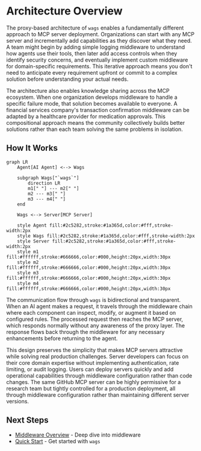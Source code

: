 # Architecture Overview

The proxy-based architecture of `wags` enables a fundamentally different approach to MCP server deployment. Organizations can start with any MCP server and incrementally add capabilities as they discover what they need. A team might begin by adding simple logging middleware to understand how agents use their tools, then later add access controls when they identify security concerns, and eventually implement custom middleware for domain-specific requirements. This iterative approach means you don't need to anticipate every requirement upfront or commit to a complex solution before understanding your actual needs.

The architecture also enables knowledge sharing across the MCP ecosystem. When one organization develops middleware to handle a specific failure mode, that solution becomes available to everyone. A financial services company's transaction confirmation middleware can be adapted by a healthcare provider for medication approvals. This compositional approach means the community collectively builds better solutions rather than each team solving the same problems in isolation.

## How It Works

```mermaid
graph LR
    Agent[AI Agent] <--> Wags
    
    subgraph Wags["`wags`"]
        direction LR
        m1[" "] --- m2[" "]
        m2 --- m3[" "]
        m3 --- m4[" "]
    end
    
    Wags <--> Server[MCP Server]

    style Agent fill:#2c5282,stroke:#1a365d,color:#fff,stroke-width:2px
    style Wags fill:#2c5282,stroke:#1a365d,color:#fff,stroke-width:2px
    style Server fill:#2c5282,stroke:#1a365d,color:#fff,stroke-width:2px
    style m1 fill:#ffffff,stroke:#666666,color:#000,height:20px,width:30px
    style m2 fill:#ffffff,stroke:#666666,color:#000,height:20px,width:30px
    style m3 fill:#ffffff,stroke:#666666,color:#000,height:20px,width:30px
    style m4 fill:#ffffff,stroke:#666666,color:#000,height:20px,width:30px
```

The communication flow through `wags` is bidirectional and transparent. When an AI agent makes a request, it travels through the middleware chain where each component can inspect, modify, or augment it based on configured rules. The processed request then reaches the MCP server, which responds normally without any awareness of the proxy layer. The response flows back through the middleware for any necessary enhancements before returning to the agent.

This design preserves the simplicity that makes MCP servers attractive while solving real production challenges. Server developers can focus on their core domain expertise without implementing authentication, rate limiting, or audit logging. Users can deploy servers quickly and add operational capabilities through middleware configuration rather than code changes. The same GitHub MCP server can be highly permissive for a research team but tightly controlled for a production deployment, all through middleware configuration rather than maintaining different server versions.

## Next Steps

- [Middleware Overview](middleware/overview.md) - Deep dive into middleware
- [Quick Start](quickstart.md) - Get started with `wags`